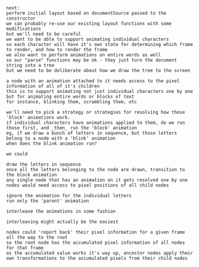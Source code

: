     next:
    perform initial layout based on documentSource passed to the constructor
    we can probably re-use our existing layout functions with some modifications
    but we'll need to be careful
    we want to be able to support animating individual characters
    so each character will have it's own state for determining which frame to render, and how to render the frame
    we also want to perform animations on entire words as well
    so our "parse" functions may be ok - they just turn the document string into a tree
    but we need to be deliberate about how we draw the tree to the screen

    a node with an animation attached to it needs access to the pixel information of all of it's children
    this is to support animating not just individual characters one by one
    but for animating entire words or blocks of text
    for instance, blinking them, scrambling them, etc

    we'll need to pick a strategy or strategies for resolving how these 'block' animations work.
    if individual characters have animations applied to them, do we run those first, and _then_ run the 'block' animation
    eg, if we draw a bunch of letters in sequence, but those letters belong to a node with a 'blink' animation
    when does the blink animation run?

    we could

    draw the letters in sequence
    once all the letters belonging to the node are drawn, transition to the block animation
    any single node that has an animation on it gets resolved one by one
    nodes would need access to pixel positions of all child nodes

    ignore the animation for the individual letters
    run only the 'parent' animation

    interleave the animations in some fashion

    interleaving might actually be the easiest

    nodes could 'report back' their pixel information for a given frame
    all the way to the root
    so the root node has the accumulated pixel information of all nodes for that frame
    as the accumulated value works it's way up, ancestor nodes apply their own transformations to the accumulated pixels from their child nodes
